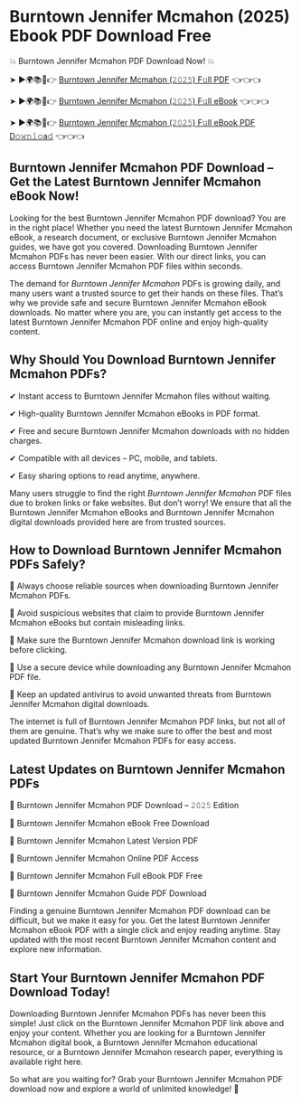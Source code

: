 # Burntown Jennifer Mcmahon (2025) Ebook PDF Download Free

💥 Burntown Jennifer Mcmahon PDF Download Now! 💥

➤ ►🌍📚📱👉 [Burntown Jennifer Mcmahon (𝟸𝟶𝟸𝟻) F𝚞ll PDF](https://getpdf.xyz/burntown-jennifer-mcmahon) 👈👈👈


➤ ►🌍📚📱👉 [Burntown Jennifer Mcmahon (𝟸𝟶𝟸𝟻) F𝚞ll eBook](https://getpdf.xyz/burntown-jennifer-mcmahon) 👈👈👈


➤ ►🌍📚📱👉 [Burntown Jennifer Mcmahon (𝟸𝟶𝟸𝟻) F𝚞ll eBook PDF D𝚘𝚠𝚗𝚕𝚘a𝚍](https://getpdf.xyz/burntown-jennifer-mcmahon) 👈👈👈


## Burntown Jennifer Mcmahon PDF Download – Get the Latest Burntown Jennifer Mcmahon eBook Now!

Looking for the best Burntown Jennifer Mcmahon PDF download? You are in the right place! Whether you need the latest Burntown Jennifer Mcmahon eBook, a research document, or exclusive Burntown Jennifer Mcmahon guides, we have got you covered. Downloading Burntown Jennifer Mcmahon PDFs has never been easier. With our direct links, you can access Burntown Jennifer Mcmahon PDF files within seconds.

The demand for *Burntown Jennifer Mcmahon* PDFs is growing daily, and many users want a trusted source to get their hands on these files. That’s why we provide safe and secure Burntown Jennifer Mcmahon eBook downloads. No matter where you are, you can instantly get access to the latest Burntown Jennifer Mcmahon PDF online and enjoy high-quality content.

## Why Should You Download Burntown Jennifer Mcmahon PDFs?

✔ Instant access to Burntown Jennifer Mcmahon files without waiting.

✔ High-quality Burntown Jennifer Mcmahon eBooks in PDF format.

✔ Free and secure Burntown Jennifer Mcmahon downloads with no hidden charges.

✔ Compatible with all devices – PC, mobile, and tablets.

✔ Easy sharing options to read anytime, anywhere.

Many users struggle to find the right *Burntown Jennifer Mcmahon* PDF files due to broken links or fake websites. But don’t worry! We ensure that all the Burntown Jennifer Mcmahon eBooks and Burntown Jennifer Mcmahon digital downloads provided here are from trusted sources.

## How to Download Burntown Jennifer Mcmahon PDFs Safely?

📌 Always choose reliable sources when downloading Burntown Jennifer Mcmahon PDFs.

📌 Avoid suspicious websites that claim to provide Burntown Jennifer Mcmahon eBooks but contain misleading links.

📌 Make sure the Burntown Jennifer Mcmahon download link is working before clicking.

📌 Use a secure device while downloading any Burntown Jennifer Mcmahon PDF file.

📌 Keep an updated antivirus to avoid unwanted threats from Burntown Jennifer Mcmahon digital downloads.

The internet is full of Burntown Jennifer Mcmahon PDF links, but not all of them are genuine. That’s why we make sure to offer the best and most updated Burntown Jennifer Mcmahon PDFs for easy access.

## Latest Updates on Burntown Jennifer Mcmahon PDFs

🔹 Burntown Jennifer Mcmahon PDF Download – 𝟸𝟶𝟸𝟻 Edition

🔹 Burntown Jennifer Mcmahon eBook Free Download

🔹 Burntown Jennifer Mcmahon Latest Version PDF

🔹 Burntown Jennifer Mcmahon Online PDF Access

🔹 Burntown Jennifer Mcmahon Full eBook PDF Free

🔹 Burntown Jennifer Mcmahon Guide PDF Download

Finding a genuine Burntown Jennifer Mcmahon PDF download can be difficult, but we make it easy for you. Get the latest Burntown Jennifer Mcmahon eBook PDF with a single click and enjoy reading anytime. Stay updated with the most recent Burntown Jennifer Mcmahon content and explore new information.

## Start Your Burntown Jennifer Mcmahon PDF Download Today!

Downloading Burntown Jennifer Mcmahon PDFs has never been this simple! Just click on the Burntown Jennifer Mcmahon PDF link above and enjoy your content. Whether you are looking for a Burntown Jennifer Mcmahon digital book, a Burntown Jennifer Mcmahon educational resource, or a Burntown Jennifer Mcmahon research paper, everything is available right here.

So what are you waiting for? Grab your Burntown Jennifer Mcmahon PDF download now and explore a world of unlimited knowledge! 🚀